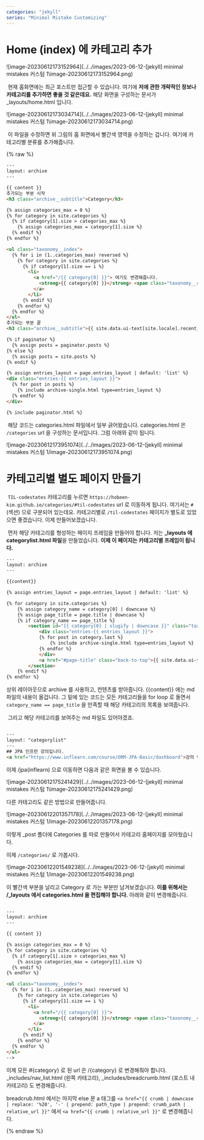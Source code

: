 ```yaml
---
categories: "jekyll"
series: "Minimal Mistake Customizing"
---
```


# Home (index) 에 카테고리 추가

![image-20230612173152964](../../images/2023-06-12-[jekyll] minimal mistakes 커스텀 1\image-20230612173152964.png)

​	현재 홈화면에는 최근 포스트만 접근할 수 있습니다. 여기에 **저에 관한 개략적인 정보나 카테고리를 추가하면 좋을 것 같은데요.** 해당 화면을 구성하는 문서가 _layouts/home.html 입니다.

![image-20230612173034714](../../images/2023-06-12-[jekyll] minimal mistakes 커스텀 1\image-20230612173034714.png)

​	이 파일을 수정하면 위 그림의 홈 화면에서 빨간색 영역을 수정하는 겁니다. 여기에 카테고리별 분류를 추가해줍니다.

{% raw %}

```html
---
layout: archive
---

{{ content }}
추가되는 부분 시작
<h3 class="archive__subtitle">Category</h3>

{% assign categories_max = 0 %}
{% for category in site.categories %}
  {% if category[1].size > categories_max %}
    {% assign categories_max = category[1].size %}
  {% endif %}
{% endfor %}

<ul class="taxonomy__index">
  {% for i in (1..categories_max) reversed %}
    {% for category in site.categories %}
      {% if category[1].size == i %}
        <li>
          <a href="/{{ category[0] }}"> 여기도 변경해줍니다.
            <strong>{{ category[0] }}</strong> <span class="taxonomy__count">{{ i }}</span>
          </a>
        </li>
      {% endif %}
    {% endfor %}
  {% endfor %}
</ul>
추가되는 부분 끝
<h3 class="archive__subtitle">{{ site.data.ui-text[site.locale].recent_posts | default: "Recent Posts" }}</h3>

{% if paginator %}
  {% assign posts = paginator.posts %}
{% else %}
  {% assign posts = site.posts %}
{% endif %}

{% assign entries_layout = page.entries_layout | default: 'list' %}
<div class="entries-{{ entries_layout }}">
  {% for post in posts %}
    {% include archive-single.html type=entries_layout %}
  {% endfor %}
</div>

{% include paginator.html %}
```



​	해당 코드는 categories.html 파일에서 일부 긁어왔습니다. categories.html 은 `/categories` url 을 구성하는 문서입니다. 그럼 아래와 같이 됩니다.

![image-20230612173951074](../../images/2023-06-12-[jekyll] minimal mistakes 커스텀 1/image-20230612173951074.png)

# 카테고리별 별도 페이지 만들기

​	`TIL-codestates` 카테고리를 누르면 `https://hobeen-kim.github.io/categories/#til-codestates` url 로 이동하게 됩니다. 여기서는 `#`(섹션) 으로 구분되어 있는데요. 카테고리별로 `/til-codestates` 페이지가 별도로 있었으면 좋겠습니다. 이제 만들어보겠습니다.

​	먼저 해당 카테고리를 형성하는 페이지 프레임을 만들어야 합니다. 저는 **_layouts 에 categorylist.html 파일**을 만들었습니다. **이제 이 페이지는 카테고리별 프레임이 됩니다.**



```html
---
layout: archive
---

{{content}}

{% assign entries_layout = page.entries_layout | default: 'list' %}

{% for category in site.categories %}
    {% assign category_name = category[0] | downcase %}
    {% assign page_title = page.title | downcase %}
    {% if category_name == page_title %}
        <section id="{{ category[0] | slugify | downcase }}" class="taxonomy__section">
            <div class="entries-{{ entries_layout }}">
            {% for post in category.last %}
                {% include archive-single.html type=entries_layout %}
            {% endfor %}
            </div>
            <a href="#page-title" class="back-to-top">{{ site.data.ui-text[site.locale].back_to_top | default: 'Back to Top' }} &uarr;</a>
        </section>
    {% endif %}
{% endfor %}
```



상위 레이아웃으로 archive 를 사용하고, 컨텐츠를 받아줍니다. \{\{content\}\} 에는 md 파일의 내용이 올겁니다. 그 밑에 있는 코드는 모든 카테고리들을 for loop 로 돌면서 `category_name == page_title` 을 만족할 때 해당 카테고리의 목록을 보여줍니다.

​	그리고 해당 카테고리를 보여주는 md 파일도 있어야겠죠.



```html

---
layout: "categorylist"
---
## JPA 인프런 강의입니다. 
<a href="https://www.inflearn.com/course/ORM-JPA-Basic/dashboard">강의 링크 이동</a>

```



이제 /jpa(inflearn) 으로 이동하면 다음과 같은 화면을 볼 수 있습니다.

![image-20230612175241429](../../images/2023-06-12-[jekyll] minimal mistakes 커스텀 1\image-20230612175241429.png)

다른 카테고리도 같은 방법으로 만들어줍니다.

![image-20230612201357178](../../images/2023-06-12-[jekyll] minimal mistakes 커스텀 1/image-20230612201357178.png)

이렇게 _post 폴더에 Categories 를 따로 만들어서 카테고리 홈페이지를 모아뒀습니다.

이제 `/categories/` 로 가봅시다.

![image-20230612201549238](../../images/2023-06-12-[jekyll] minimal mistakes 커스텀 1/image-20230612201549238.png)

이 빨간색 부분을 날리고 Category 로 가는 부분만 남겨보겠습니다. **이를 위해서는 /_layouts 에서 categories.html 을 편집해야 합니다.** 아래와 같이 변경해줍니다.



```html

---
layout: archive
---

{{ content }}

{% assign categories_max = 0 %}
{% for category in site.categories %}
  {% if category[1].size > categories_max %}
    {% assign categories_max = category[1].size %}
  {% endif %}
{% endfor %}

<ul class="taxonomy__index">
  {% for i in (1..categories_max) reversed %}
    {% for category in site.categories %}
      {% if category[1].size == i %}
        <li>
          <a href="/{{ category[0] }}">
            <strong>{{ category[0] }}</strong> <span class="taxonomy__count">{{ i }}</span>
          </a>
        </li>
      {% endif %}
    {% endfor %}
  {% endfor %}
</ul>
-->
```



이제 모든 #{category} 로 된 url 은 /{category} 로 변경해줘야 합니다. _includes/nav_list.html (왼쪽 카테고리),  _includes/breadcrumb.html (포스트 내 카테고리) 도 변경해줍니다.



breadcrub.html 에서는 마지막 else 문 a 태그를 `<a href="{{ crumb | downcase | replace: '%20', '-' | prepend: path_type | prepend: crumb_path | relative_url }}"` 에서 `<a href="{{ crumb | relative_url }}"` 로 변경해줍니다.

{% endraw %}

